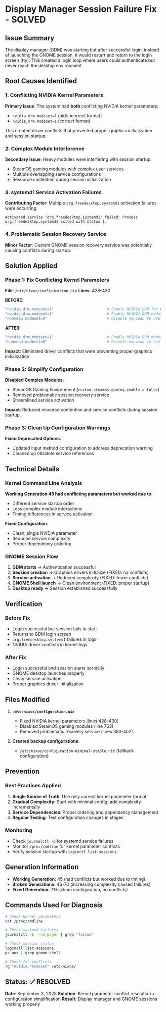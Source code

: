 # Display Manager Session Failure Fix - SOLVED

## Issue Summary
The display manager (GDM) was starting but after successful login, instead of launching the GNOME session, it would restart and return to the login screen (tty). This created a login loop where users could authenticate but never reach the desktop environment.

## Root Causes Identified

### 1. Conflicting NVIDIA Kernel Parameters
**Primary Issue**: The system had **both** conflicting NVIDIA kernel parameters:
- `nvidia.drm.modeset=1` (old/incorrect format)  
- `nvidia_drm.modeset=1` (correct format)

This created driver conflicts that prevented proper graphics initialization and session startup.

### 2. Complex Module Interference  
**Secondary Issue**: Heavy modules were interfering with session startup:
- SteamOS gaming modules with complex user services
- Multiple overlapping service configurations
- Resource contention during session initialization

### 3. systemd1 Service Activation Failures
**Contributing Factor**: Multiple `org.freedesktop.systemd1` activation failures were occurring:
```
Activated service 'org.freedesktop.systemd1' failed: Process org.freedesktop.systemd1 exited with status 1
```

### 4. Problematic Session Recovery Service
**Minor Factor**: Custom GNOME session recovery service was potentially causing conflicts during startup.

## Solution Applied

### Phase 1: Fix Conflicting Kernel Parameters
**File**: `/etc/nixos/configuration.nix`
**Lines**: 428-430

**BEFORE**:
```nix
"nvidia.drm.modeset=1"                        # Enable NVIDIA DRM for Wayland (generation 45 format)
"nvidia_drm.modeset=1"                        # Enable NVIDIA DRM modesetting (generation 45 format)  
"nouveau.modeset=0"                           # Disable nouveau to use NVIDIA
```

**AFTER**:
```nix
"nvidia_drm.modeset=1"                        # Enable NVIDIA DRM modesetting (correct format)
"nouveau.modeset=0"                           # Disable nouveau to use NVIDIA
```

**Impact**: Eliminated driver conflicts that were preventing proper graphics initialization.

### Phase 2: Simplify Configuration
**Disabled Complex Modules**:
- SteamOS Gaming Environment (`custom.steamos-gaming.enable = false`)
- Removed problematic session recovery service
- Streamlined service activation

**Impact**: Reduced resource contention and service conflicts during session startup.

### Phase 3: Clean Up Configuration Warnings
**Fixed Deprecated Options**:
- Updated input method configuration to address deprecation warning
- Cleaned up obsolete service references

## Technical Details

### Kernel Command Line Analysis
**Working Generation 45 had conflicting parameters but worked due to**:
- Different service startup order
- Less complex module interactions
- Timing differences in service activation

**Fixed Configuration**:
- Clean, single NVIDIA parameter
- Reduced service complexity
- Proper dependency ordering

### GNOME Session Flow
1. **GDM starts** → Authentication successful
2. **Session creation** → Graphics drivers initialize (FIXED: no conflicts)
3. **Service activation** → Reduced complexity (FIXED: fewer conflicts)  
4. **GNOME Shell launch** → Clean environment (FIXED: proper startup)
5. **Desktop ready** → Session established successfully

## Verification

### Before Fix
- Login successful but session fails to start
- Returns to GDM login screen
- `org.freedesktop.systemd1` failures in logs
- NVIDIA driver conflicts in kernel logs

### After Fix  
- Login successful and session starts normally
- GNOME desktop launches properly
- Clean service activation
- Proper graphics driver initialization

## Files Modified

1. **`/etc/nixos/configuration.nix`**
   - Fixed NVIDIA kernel parameters (lines 428-430)
   - Disabled SteamOS gaming modules (line 763)
   - Removed problematic recovery service (lines 383-402)

2. **Created backup configurations**:
   - `/etc/nixos/configuration-minimal-stable.nix` (fallback configuration)

## Prevention

### Best Practices Applied
1. **Single Source of Truth**: Use only correct kernel parameter format
2. **Gradual Complexity**: Start with minimal config, add complexity incrementally  
3. **Service Dependencies**: Proper ordering and dependency management
4. **Regular Testing**: Test configuration changes in stages

### Monitoring
- Check `journalctl -b` for systemd service failures
- Monitor `/proc/cmdline` for kernel parameter conflicts
- Verify session startup with `loginctl list-sessions`

## Generation Information
- **Working Generation**: 45 (had conflicts but worked due to timing)
- **Broken Generations**: 46-70 (increasing complexity caused failures)
- **Fixed Generation**: 71+ (clean configuration, no conflicts)

## Commands Used for Diagnosis
```bash
# Check kernel parameters
cat /proc/cmdline

# Check systemd failures  
journalctl -b --no-pager | grep "failed"

# Check session status
loginctl list-sessions
ps aux | grep gnome-shell

# Check for conflicts
rg "nvidia.*modeset" /etc/nixos/
```

## Status: ✅ RESOLVED
**Date**: September 3, 2025
**Solution**: Kernel parameter conflict resolution + configuration simplification
**Result**: Display manager and GNOME sessions working properly
